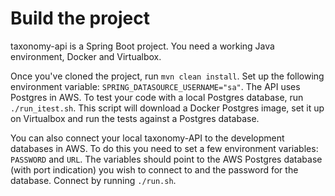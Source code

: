 # Build the project

taxonomy-api is a Spring Boot project. You need a working Java environment, Docker and Virtualbox. 

Once you've cloned the project, run `mvn clean install`. Set up the following environment variable: `SPRING_DATASOURCE_USERNAME="sa"`. 
The API uses Postgres in AWS. To test your code with a local Postgres database, run `./run_itest.sh`. 
This script will download a Docker Postgres image, set it up on Virtualbox and run the tests against a Postgres database.  

You can also connect your local taxonomy-API to the development databases in AWS. To do this you need to set a few environment variables: `PASSWORD` and `URL`. 
The variables should point to the AWS Postgres database (with port indication) you wish to connect to and the password for the database. 
Connect by running `./run.sh`.  
